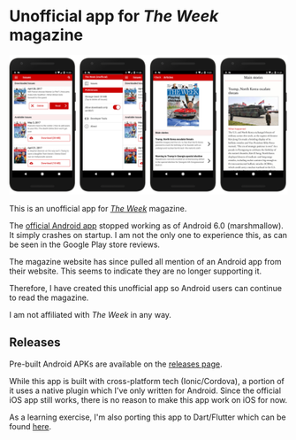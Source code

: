 Unofficial app for _The Week_ magazine
===

![showcase](resources/screenshots/showcase.png)

This is an unofficial app for _[The Week](https://theweek.com/)_ magazine.

The [official Android app](https://play.google.com/store/apps/details?id=com.dennis.theweek.us&hl=en) stopped working as of Android 6.0 (marshmallow). It simply crashes on startup. I am not the only one to experience this, as can be seen in the Google Play store reviews.

The magazine website has since pulled all mention of an Android app from their website. This seems to indicate they are no longer supporting it.

Therefore, I have created this unofficial app so Android users can continue to read the magazine.

I am not affiliated with _The Week_ in any way.

## Releases

Pre-built Android APKs are available on the [releases page](https://github.com/Justin-Credible/the-week-magazine-unofficial/releases).

While this app is built with cross-platform tech (Ionic/Cordova), a portion of it uses a native plugin which I've only written for Android. Since the official iOS app still works, there is no reason to make this app work on iOS for now.

As a learning exercise, I'm also porting this app to Dart/Flutter which can be found [here](https://github.com/Justin-Credible/the-week-magazine-unofficial).
